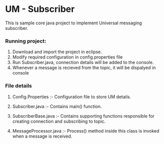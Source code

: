 # UM - Subscriber
 
This is sample core java project to implement Universal messaging subscriber.


### Running project:
 1. Download and import the project in eclipse.
 2. Modify required configuration in config.properties file
 3. Run Subscriber.java, connection details will be added to the console.
 4. Whenever a message is recieved from the topic, it will be dispalyed in console


### File details

1. Config.Properties :- 
     Configuration file to store UM details.
  
2. Subscriber.java :- 
      Contains main() function. 

3. SubscriberBase.java :- 
     Contains supporting functions responsible for creating connection and subscribing to  topic.
  
4. MessageProcessor.java :-
   Process() method inside this class is invoked when a message is received.
